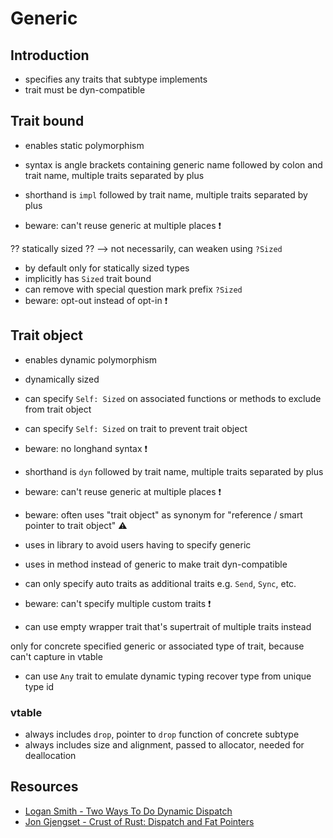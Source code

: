 # Generic



## Introduction

- specifies any traits that subtype implements
- trait must be dyn-compatible



## Trait bound

- enables static polymorphism

- syntax is angle brackets containing generic name followed by colon and trait name, multiple traits separated by plus
- shorthand is `impl` followed by trait name, multiple traits separated by plus
- beware: can't reuse generic at multiple places ❗️



?? statically sized
?? --> not necessarily, can weaken using `?Sized`

- by default only for statically sized types
- implicitly has `Sized` trait bound
- can remove with special question mark prefix `?Sized`
- beware: opt-out instead of opt-in ❗️




## Trait object

- enables dynamic polymorphism
- dynamically sized
- can specify `Self: Sized` on associated functions or methods to exclude from trait object
- can specify `Self: Sized` on trait to prevent trait object

- beware: no longhand syntax ❗️
- shorthand is `dyn` followed by trait name, multiple traits separated by plus
- beware: can't reuse generic at multiple places ❗️


- beware: often uses "trait object" as synonym for "reference / smart pointer to trait object" ⚠️

- uses in library to avoid users having to specify generic
- uses in method instead of generic to make trait dyn-compatible

- can only specify auto traits as additional traits
e.g. `Send`, `Sync`, etc.
- beware: can't specify multiple custom traits ❗️
- can use empty wrapper trait that's supertrait of multiple traits instead

only for concrete specified generic or associated type of trait, because can't capture in vtable

- can use `Any` trait to emulate dynamic typing
recover type from unique type id

### vtable

- always includes `drop`, pointer to `drop` function of concrete subtype
- always includes size and alignment, passed to allocator, needed for deallocation



## Resources

- [Logan Smith - Two Ways To Do Dynamic Dispatch](https://youtube.com/watch?v=wU8hQvU8aKM)
- [Jon Gjengset - Crust of Rust: Dispatch and Fat Pointers](https://youtube.com/watch?v=xcygqF5LVmM)
